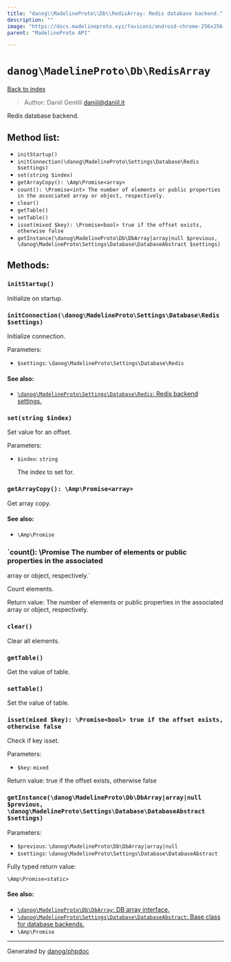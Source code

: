 ```yaml
---
title: "danog\\MadelineProto\\Db\\RedisArray: Redis database backend."
description: ""
image: "https://docs.madelineproto.xyz/favicons/android-chrome-256x256.png"
parent: "MadelineProto API"

---
```

# `danog\MadelineProto\Db\RedisArray`
[Back to index](../../../index.html)

> Author: Daniil Gentili <daniil@daniil.it>  
  

Redis database backend.  




## Method list:
* `initStartup()`
* `initConnection(\danog\MadelineProto\Settings\Database\Redis $settings)`
* `set(string $index)`
* `getArrayCopy(): \Amp\Promise<array>`
* `count(): \Promise<int> The number of elements or public properties in the associated
array or object, respectively.`
* `clear()`
* `getTable()`
* `setTable()`
* `isset(mixed $key): \Promise<bool> true if the offset exists, otherwise false`
* `getInstance(\danog\MadelineProto\Db\DbArray|array|null $previous, \danog\MadelineProto\Settings\Database\DatabaseAbstract $settings)`

## Methods:
### `initStartup()`

Initialize on startup.



### `initConnection(\danog\MadelineProto\Settings\Database\Redis $settings)`

Initialize connection.


Parameters:

* `$settings`: `\danog\MadelineProto\Settings\Database\Redis`   


#### See also: 
* [`\danog\MadelineProto\Settings\Database\Redis`: Redis backend settings.](../../../danog/MadelineProto/Settings/Database/Redis.html)




### `set(string $index)`

Set value for an offset.


Parameters:

* `$index`: `string` <p>
The index to set for.
</p>  



### `getArrayCopy(): \Amp\Promise<array>`

Get array copy.


#### See also: 
* `\Amp\Promise`




### `count(): \Promise<int> The number of elements or public properties in the associated
array or object, respectively.`

Count elements.


Return value: The number of elements or public properties in the associated
array or object, respectively.


### `clear()`

Clear all elements.



### `getTable()`

Get the value of table.



### `setTable()`

Set the value of table.



### `isset(mixed $key): \Promise<bool> true if the offset exists, otherwise false`

Check if key isset.


Parameters:

* `$key`: `mixed`   


Return value: true if the offset exists, otherwise false


### `getInstance(\danog\MadelineProto\Db\DbArray|array|null $previous, \danog\MadelineProto\Settings\Database\DatabaseAbstract $settings)`




Parameters:

* `$previous`: `\danog\MadelineProto\Db\DbArray|array|null`   
* `$settings`: `\danog\MadelineProto\Settings\Database\DatabaseAbstract`   


Fully typed return value:
```
\Amp\Promise<static>
```
#### See also: 
* [`\danog\MadelineProto\Db\DbArray`: DB array interface.](../../../danog/MadelineProto/Db/DbArray.html)
* [`\danog\MadelineProto\Settings\Database\DatabaseAbstract`: Base class for database backends.](../../../danog/MadelineProto/Settings/Database/DatabaseAbstract.html)
* `\Amp\Promise`




---
Generated by [danog/phpdoc](https://phpdoc.daniil.it)
